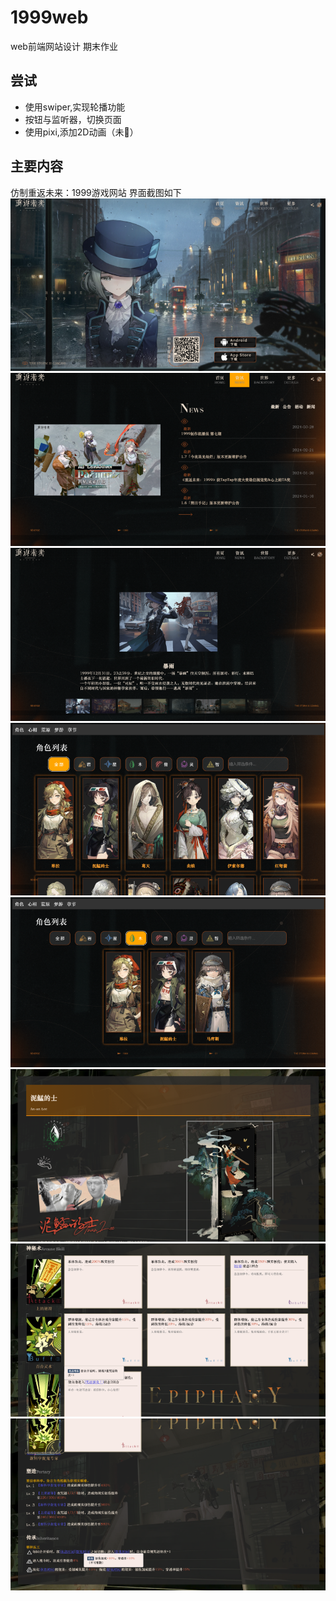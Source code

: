 # 1999web
web前端网站设计 期末作业
## 尝试
- 使用swiper,实现轮播功能
- 按钮与监听器，切换页面
- 使用pixi,添加2D动画（未🍏）
## 主要内容
仿制重返未来：1999游戏网站
界面截图如下
![Image](/screenshot/1.png)
![Image](/screenshot/2.png)
![Image](/screenshot/3.png)
![Image](/screenshot/4.png)
![Image](/screenshot/5.png)
![Image](/screenshot/6.png)
![Image](/screenshot/7.png)
![Image](/screenshot/8.png)
